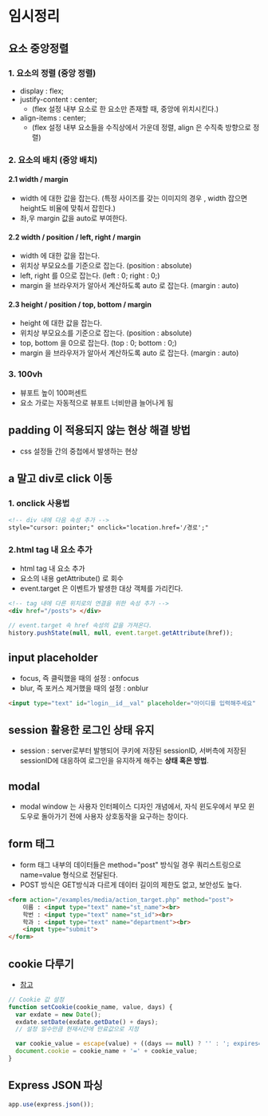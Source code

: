 # 임시정리



## 요소 중앙정렬
 
### 1. 요소의 정렬 (중앙 정렬)

- display : flex;
- justify-content : center;
  - (flex 설정 내부 요소로 한 요소만 존재할 때, 중앙에 위치시킨다.)
- align-items : center;
  - (flex 설정 내부 요소들을 수직상에서 가운데 정렬, align 은 수직축 방향으로 정렬)

### 2. 요소의 배치 (중앙 배치)

#### 2.1 width / margin

- width 에 대한 값을 잡는다. (특정 사이즈를 갖는 이미지의 경우 , width 잡으면 height도 비율에 맞춰서 잡힌다.)
- 좌,우 margin 값을 auto로 부여한다.

#### 2.2 width / position / left, right / margin

- width 에 대한 값을 잡는다.
- 위치상 부모요소를 기준으로 잡는다. (position : absolute)
- left, right 를 0으로 잡는다. (left : 0; right : 0;)
- margin 을 브라우저가 알아서 계산하도록 auto 로 잡는다. (margin : auto)

#### 2.3 height / position / top, bottom / margin

- height 에 대한 값을 잡는다.
- 위치상 부모요소를 기준으로 잡는다. (position : absolute)
- top, bottom 을 0으로 잡는다. (top : 0; bottom : 0;)
- margin 을 브라우저가 알아서 계산하도록 auto 로 잡는다. (margin : auto)

### 3. 100vh

- 뷰포트 높이 100퍼센트
- 요소 가로는 자동적으로 뷰포트 너비만큼 늘어나게 됨



## padding 이 적용되지 않는 현상 해결 방법

- css 설정들 간의 중첩에서 발생하는 현상



## a 말고 div로 click 이동

### 1. onclick 사용법

```html
<!-- div 내에 다음 속성 추가 -->
style="cursor: pointer;" onclick="location.href='/경로';"
```

### 2.html tag 내 요소 추가

- html tag 내 요소 추가
- 요소의 내용 getAttribute() 로 회수
- event.target 은 이벤트가 발생한 대상 객체를 가리킨다.

```html
<!-- tag 내에 다른 위치로의 연결을 위한 속성 추가 -->
<div href="/posts"> </div>
```

```js
// event.target 속 href 속성의 값을 가져온다.
history.pushState(null, null, event.target.getAttribute(href));
```



## input placeholder

- focus, 즉 클릭했을 때의 설정 : onfocus
- blur, 즉 포커스 제거했을 때의 설정 : onblur

```html
<input type="text" id="login__id__val" placeholder="아이디를 입력해주세요" onfocus="this.placeholder=''" onblur="this.placholder='아이디를 입력해주세요'" />
```



## session 활용한 로그인 상태 유지

- session : server로부터 발행되어 쿠키에 저장된 sessionID, 서버측에 저장된 sessionID에 대응하여 로그인을 유지하게 해주는 **상태 혹은 방법**.



## modal

- modal window 는 사용자 인터페이스 디자인 개념에서, 자식 윈도우에서 부모 윈도우로 돌아가기 전에 사용자 상호동작을 요구하는 창이다.


## form 태그

- form 태그 내부의 데이터들은 method="post" 방식일 경우 쿼리스트링으로 name=value 형식으로 전달된다.
- POST 방식은 GET방식과 다르게 데이터 길이의 제한도 없고, 보안성도 높다.

```html
<form action="/examples/media/action_target.php" method="post">
    이름 : <input type="text" name="st_name"><br>
    학번 : <input type="text" name="st_id"><br>
    학과 : <input type="text" name="department"><br>
    <input type="submit">
</form>
```


## cookie 다루기

- [참고](https://blogpack.tistory.com/1071)

```js
// Cookie 값 설정
function setCookie(cookie_name, value, days) {
  var exdate = new Date();
  exdate.setDate(exdate.getDate() + days);
  // 설정 일수만큼 현재시간에 만료값으로 지정

  var cookie_value = escape(value) + ((days == null) ? '' : '; expires=' + exdate.toUTCString());
  document.cookie = cookie_name + '=' + cookie_value;
}
```

## Express JSON 파싱

```js
app.use(express.json());
```